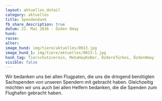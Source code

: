 ```yaml
---
layout: aktuelles_detail
category: aktuelles
title: Spendendank
fb_share_description: true
datum: 22. Mai 2016 - Özden Omay
hund:
rasse:
alter:
image_hund: img/tiere/aktuelles/0013.jpg
image_hund_1: img/tiere/aktuelles/0013-1.jpg
hash_tag: Tierschutzverein, MeSaHayKoDer, ÖzdereTürkei, ÖzdenOmay
visible: false
---
```


Wir bedanken uns bei allen Flugpaten, die uns die dringend benötigten Sachspenden von unseren Spendern mit gebracht haben. 
Gleichzeitig möchten wir uns auch bei allen Helfern bedanken, die die Spenden zum Flughafen gebracht haben.